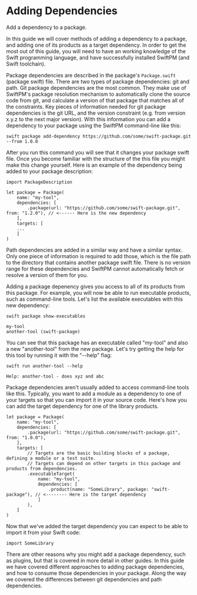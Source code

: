# Adding Dependencies

Add a dependency to a package.

In this guide we will cover methods of adding a dependency to a package, and adding one of its products as a target dependency. In order to get the most out of this guide, you will need to have an working knowledge of the Swift programming language, and have successfully installed SwiftPM (and Swift toolchain).

Package dependencies are described in the package's `Package.swift` (package swift) file. There are two types of package dependencies: git and path. Git package dependencies are the most common. They make use of SwiftPM's package resolution mechanism to automatically clone the source code from git, and calculate a version of that package that matches all of the constraints. Key pieces of information needed for git package dependencies is the git URL, and the version constraint (e.g. from version x.y.z to the next major version). With this information you can add a dependency to your package using the SwiftPM command-line like this:

```
swift package add-dependency https://github.com/some/swift-package.git --from 1.0.0
```

After you run this command you will see that it changes your package swift file. Once you become familiar with the structure of the this file you might make this change yourself. Here is an example of the dependency being added to your package description:

```
import PackageDescription

let package = Package(
    name: "my-tool",
    dependencies: [
        .package(url: "https://github.com/some/swift-package.git", from: "1.2.0"), // <------ Here is the new dependency
    ],
    targets: [
    ...
    ]
)
```

Path dependencies are added in a similar way and have a similar syntax. Only one piece of information is required to add those, which is the file path to the directory that contains another package swift file. There is no version range for these dependencies and SwiftPM cannot automatically fetch or resolve a version of them for you.

Adding a package depenency gives you access to all of its products from this package. For example, you will now be able to run executable products, such as command-line tools. Let's list the available executables with this new dependency:

```
swift package show-executables

my-tool
another-tool (swift-package)
```

You can see that this package has an executable called "my-tool" and also a new "another-tool" from the new package. Let's try getting the help for this tool by running it with the "--help" flag:

```
swift run another-tool --help

Help: another-tool - does xyz and abc
```

Package dependencies aren't usually added to access command-line tools like this. Typically, you want to add a module as a dependency to one of your targets so that you can import it in your source code. Here's how you can add the target dependency for one of the library products.

```
let package = Package(
    name: "my-tool",
    dependencies: [
        .package(url: "https://github.com/some/swift-package.git", from: "1.0.0"),
    ],
    targets: [
        // Targets are the basic building blocks of a package, defining a module or a test suite.
        // Targets can depend on other targets in this package and products from dependencies.
        .executableTarget(
            name: "my-tool",
            dependencies: [
                .product(name: "SomeLibrary", package: "swift-package"), // <-------- Here is the target dependency
            ]
        ),
    ]
)
```

Now that we've added the target dependency you can expect to be able to import it from your Swift code:

```
import SomeLibrary
```

There are other reasons why you might add a package dependency, such as plugins, but that is covered in more detail in other guides. In this guide we have covered different approaches to adding package dependencies, and how to consume those dependencies in your package. Along the way we covered the differences between git dependencies and path dependencies.
